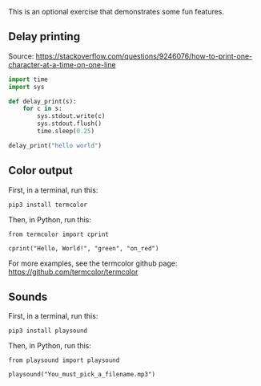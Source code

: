This is an optional exercise that demonstrates some fun features.

## Delay printing

Source: https://stackoverflow.com/questions/9246076/how-to-print-one-character-at-a-time-on-one-line

```python
import time
import sys

def delay_print(s):
    for c in s:
        sys.stdout.write(c)
        sys.stdout.flush()
        time.sleep(0.25)

delay_print("hello world")
```

## Color output

First, in a terminal, run this:

```
pip3 install termcolor
```

Then, in Python, run this:

```
from termcolor import cprint

cprint("Hello, World!", "green", "on_red")
```

For more examples, see the termcolor github page: https://github.com/termcolor/termcolor

## Sounds

First, in a terminal, run this:

```
pip3 install playsound
```

Then, in Python, run this:

```
from playsound import playsound

playsound("You_must_pick_a_filename.mp3")
```
